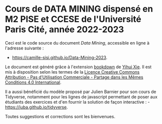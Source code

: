# Cours de DATA MINING dispensé en M2 PISE et CCESE de l'Université Paris Cité, année 2022-2023

Ceci est le code source du document *Data Mining*, accessible en ligne à l'adresse suivante :

- https://camille-sisi.github.io/Data-Mining-2023.

Le document est généré grâce à l'extension [bookdown](https://bookdown.org/) de [Yihui Xie](https://yihui.name/). Il est mis à disposition selon les termes de la [Licence Creative Commons Attribution - Pas d’Utilisation Commerciale - Partage dans les Mêmes Conditions 4.0 International](http://creativecommons.org/licenses/by-nc-sa/4.0/).

Il a aussi bénéficié du modèle proposé par Julien Barnier pour son cours de Tidyverse, notamment pour les lignes de javascript permettant de poser aux étudiants des exercices et d'en fournir la solution de façon interactive : - https://juba.github.io/tidyverse.

Toutes suggestions et corrections sont les bienvenues.
